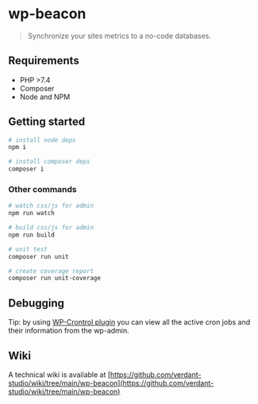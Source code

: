 # wp-beacon

> Synchronize your sites metrics to a no-code databases.

## Requirements

- PHP >7.4
- Composer
- Node and NPM

## Getting started

```sh
# install node deps
npm i

# install composer deps
composer i
```

### Other commands

```sh
# watch css/js for admin
npm run watch

# build css/js for admin
npm run build

# unit test
composer run unit

# create coverage report
composer run unit-coverage
```

## Debugging

Tip: by using [WP-Crontrol plugin](https://wordpress.org/plugins/wp-crontrol/) you can view all the active cron jobs and their information from the wp-admin.

## Wiki

A technical wiki is available at [https://github.com/verdant-studio/wiki/tree/main/wp-beacon](https://github.com/verdant-studio/wiki/tree/main/wp-beacon)
